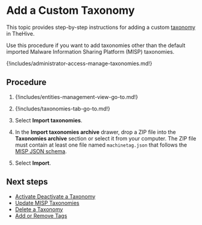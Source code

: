 # Add a Custom Taxonomy

This topic provides step-by-step instructions for adding a custom [taxonomy](about-taxonomies.md) in TheHive.

Use this procedure if you want to add taxonomies other than the default imported Malware Information Sharing Platform (MISP) taxonomies.

{!includes/administrator-access-manage-taxonomies.md!}

<h2>Procedure</h2>

1. {!includes/entities-management-view-go-to.md!}

2. {!includes/taxonomies-tab-go-to.md!}

3. Select **Import taxonomies**.

4. In the **Import taxonomies archive** drawer, drop a ZIP file into the **Taxonomies archive** section or select it from your computer. The ZIP file must contain at least one file named `machinetag.json` that follows the [MISP JSON schema](https://github.com/MISP/misp-taxonomies).

5. Select **Import**.

<h2>Next steps</h2>

* [Activate Deactivate a Taxonomy](activate-deactivate-a-taxonomy.md)
* [Update MISP Taxonomies](update-misp-taxonomies.md)
* [Delete a Taxonomy](delete-a-taxonomy.md)
* [Add or Remove Tags](../../user-guides/analyst-corner/cases/tags/add-remove-tags.md)